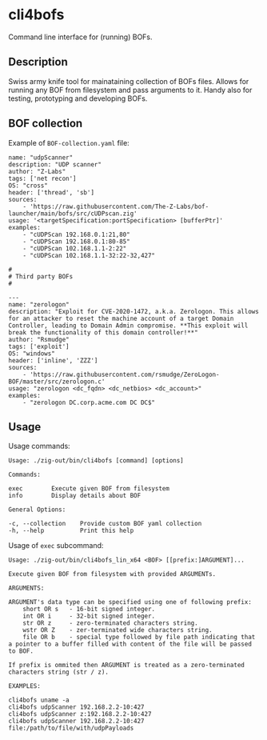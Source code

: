 # cli4bofs 

Command line interface for (running) BOFs.

## Description

Swiss army knife tool for mainataining collection of BOFs files. Allows for running any BOF from filesystem and pass arguments to it. Handy also for testing, prototyping and developing BOFs.

## BOF collection

Example of `BOF-collection.yaml` file:

```
name: "udpScanner"
description: "UDP scanner"
author: "Z-Labs"
tags: ['net recon']
OS: "cross"
header: ['thread', 'sb']
sources:
    - 'https://raw.githubusercontent.com/The-Z-Labs/bof-launcher/main/bofs/src/cUDPscan.zig'
usage: '<targetSpecification:portSpecification> [bufferPtr]'
examples:
    - "cUDPScan 192.168.0.1:21,80"
    - "cUDPScan 192.168.0.1:80-85"
    - "cUDPScan 102.168.1.1-2:22"
    - "cUDPScan 102.168.1.1-32:22-32,427"

#
# Third party BOFs
#

---
name: "zerologon"
description: "Exploit for CVE-2020-1472, a.k.a. Zerologon. This allows for an attacker to reset the machine account of a target Domain Controller, leading to Domain Admin compromise. **This exploit will break the functionality of this domain controller!**"
author: "Rsmudge"
tags: ['exploit']
OS: "windows"
header: ['inline', 'ZZZ']
sources:
    - 'https://raw.githubusercontent.com/rsmudge/ZeroLogon-BOF/master/src/zerologon.c'
usage: "zerologon <dc_fqdn> <dc_netbios> <dc_account>"
examples:
    - "zerologon DC.corp.acme.com DC DC$"
```

## Usage

Usage commands:

```
Usage: ./zig-out/bin/cli4bofs [command] [options]

Commands:

exec		Execute given BOF from filesystem
info		Display details about BOF

General Options:

-c, --collection	Provide custom BOF yaml collection
-h, --help		    Print this help
```

Usage of `exec` subcommand:

```
Usage: ./zig-out/bin/cli4bofs_lin_x64 <BOF> [[prefix:]ARGUMENT]...

Execute given BOF from filesystem with provided ARGUMENTs.

ARGUMENTS:

ARGUMENT's data type can be specified using one of following prefix:
	short OR s	 - 16-bit signed integer.
	int OR i	 - 32-bit signed integer.
	str OR z	 - zero-terminated characters string.
	wstr OR Z	 - zer-terminated wide characters string.
	file OR b	 - special type followed by file path indicating that a pointer to a buffer filled with content of the file will be passed to BOF.

If prefix is ommited then ARGUMENT is treated as a zero-terminated characters string (str / z).

EXAMPLES:

cli4bofs uname -a
cli4bofs udpScanner 192.168.2.2-10:427
cli4bofs udpScanner z:192.168.2.2-10:427
cli4bofs udpScanner 192.168.2.2-10:427 file:/path/to/file/with/udpPayloads
```

